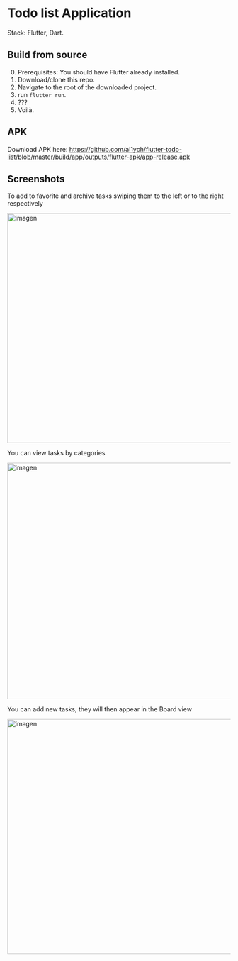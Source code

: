 # Todo list Application

Stack: Flutter, Dart.

## Build from source
0. Prerequisites: You should have Flutter already installed.
1. Download/clone this repo.
2. Navigate to the root of the downloaded project.
3. run `flutter run`.
4. ???
5. Voilà.

## APK

Download APK here: https://github.com/al1ych/flutter-todo-list/blob/master/build/app/outputs/flutter-apk/app-release.apk

## Screenshots

To add to favorite and archive tasks swiping them to the left or to the right respectively

<img width="518" alt="imagen" src="https://user-images.githubusercontent.com/19241702/179195356-e0d5d0f8-bfd8-48da-91f9-9e0e12d2fc3b.png">

You can view tasks by categories

<img width="533" alt="imagen" src="https://user-images.githubusercontent.com/19241702/179194997-7a3dbe23-ffa8-4a86-97fa-5eb7dc8af940.png">

You can add new tasks, they will then appear in the Board view

<img width="530" alt="imagen" src="https://user-images.githubusercontent.com/19241702/179195101-fef8d68f-de9d-4baa-a391-177db9510d89.png">

